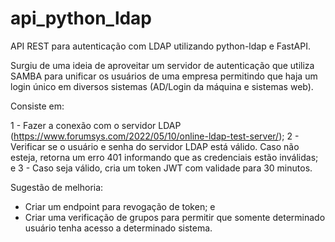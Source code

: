 # api_python_ldap
API REST para autenticação com LDAP utilizando python-ldap e FastAPI.

Surgiu de uma ideia de aproveitar um servidor de autenticação que utiliza SAMBA para unificar os usuários de uma empresa permitindo que haja um login único em diversos sistemas (AD/Login da máquina e sistemas web).

Consiste em:

1 - Fazer a conexão com o servidor LDAP (https://www.forumsys.com/2022/05/10/online-ldap-test-server/);
2 - Verificar se o usuário e senha do servidor LDAP está válido. Caso não esteja, retorna um erro 401 informando que as credenciais estão inválidas; e 
3 - Caso seja válido, cria um token JWT com validade para 30 minutos.


Sugestão de melhoria: 

- Criar um endpoint para revogação de token; e
- Criar uma verificação de grupos para permitir que somente determinado usuário tenha acesso a determinado sistema.